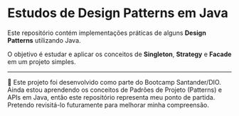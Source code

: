 # Estudos de Design Patterns em Java



Este repositório contém implementações práticas de alguns **Design Patterns** utilizando Java.  

O objetivo é estudar e aplicar os conceitos de **Singleton**, **Strategy** e **Facade** em um projeto simples.



---


📌 Este projeto foi desenvolvido como parte do Bootcamp Santander/DIO. Ainda estou aprendendo os conceitos de Padrões de Projeto (Patterns) e APIs em Java, então este repositório representa meu ponto de partida. Pretendo revisitá-lo futuramente para melhorar minha compreensão.
